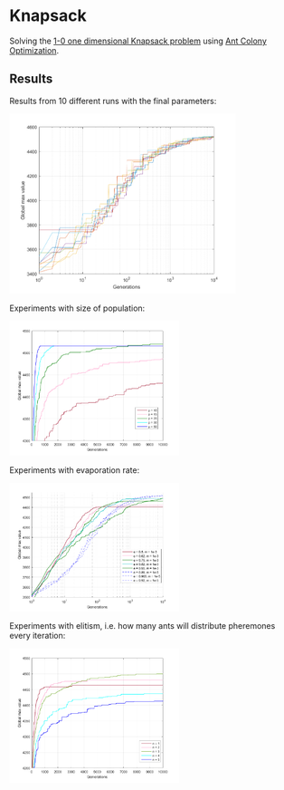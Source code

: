 # Knapsack

Solving the [1-0 one dimensional Knapsack problem](https://en.wikipedia.org/wiki/Knapsack_problem) using [Ant Colony Optimization](https://en.wikipedia.org/wiki/Ant_colony_optimization_algorithms).

## Results
Results from 10 different runs with the final parameters:

<img src="./images/finalParameters.png" width="400" title="final parameters">

Experiments with size of population:

<img src="./images/populationTest.png" width="300" title="population test">

Experiments with evaporation rate:

<img src="./images/evaporationTest.png" width="300" title="evaporation test">

Experiments with elitism, i.e. how many ants will distribute pheremones every iteration:

<img src="./images/eliteTest.png" width="300" title="elite test">
